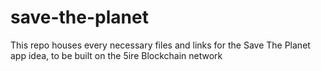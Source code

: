 # save-the-planet
This repo houses every necessary files and links for the Save The Planet app idea, to be built on the 5ire Blockchain network
